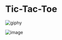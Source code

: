 # Tic-Tac-Toe
![giphy](https://github.com/NicholasTerek/Tic-Tac-Toe/assets/139080309/4f0ecbbf-0828-40a5-bc5b-8a429512c518)

![image](https://github.com/NicholasTerek/Tic-Tac-Toe/assets/139080309/e116f3ba-4233-422a-b49f-3a724801024d)
